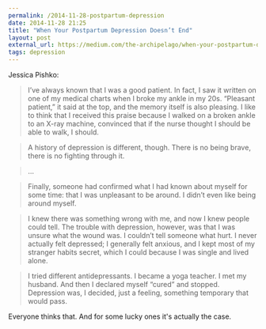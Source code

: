 ```yaml
---
permalink: /2014-11-28-postpartum-depression
date: 2014-11-28 21:25
title: "When Your Postpartum Depression Doesn’t End"
layout: post
external_url: https://medium.com/the-archipelago/when-your-postpartum-depression-doesnt-end-61d82dbca0d6
tags: depression
---
```


Jessica Pishko:

>I’ve always known that I was a good patient. In fact, I saw it written on one of my medical charts when I broke my ankle in my 20s. “Pleasant patient,” it said at the top, and the memory itself is also pleasing. I like to think that I received this praise because I walked on a broken ankle to an X-ray machine, convinced that if the nurse thought I should be able to walk, I should.

>A history of depression is different, though. There is no being brave, there is no fighting through it.

>…

>Finally, someone had confirmed what I had known about myself for some time: that I was unpleasant to be around. I didn’t even like being around myself.

>I knew there was something wrong with me, and now I knew people could tell. The trouble with depression, however, was that I was unsure what the wound was. I couldn’t tell someone what hurt. I never actually felt depressed; I generally felt anxious, and I kept most of my stranger habits secret, which I could because I was single and lived alone.

>I tried different antidepressants. I became a yoga teacher. I met my husband. And then I declared myself “cured” and stopped. Depression was, I decided, just a feeling, something temporary that would pass.

Everyone thinks that. And for some lucky ones it's actually the case.
